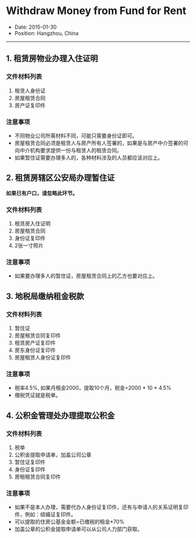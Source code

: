 # Withdraw Money from Fund for Rent

- Date: 2015-01-30
- Position: Hangzhou, China

---

## 1. 租赁房物业办理入住证明

### 文件材料列表

1. 租赁人身份证
2. 房屋租赁合同
3. 房产证复印件

### 注意事项

- 不同物业公司所需材料不同，可能只需要身份证即可。
- 房屋租赁合同必须是租赁人与房产所有人签署的，如果是与房产中介签署的可向中介机构要求提供一份与租赁人的租赁合同。
- 如果暂住证需要办理多人的，各种材料涉及的人员都应该对应上。


## 2. 租赁房辖区公安局办理暂住证

**如果已有户口，请忽略此环节。**

### 文件材料列表

1. 租赁房入住证明
2. 房屋租赁合同
3. 身份证复印件
4. 2张一寸照片

### 注意事项

- 如果要办理多人的暂住证，房屋租赁合同上的乙方也要对应上。

## 3. 地税局缴纳租金税款

### 文件材料列表

1. 暂住证
2. 房屋租赁合同复印件
3. 租赁房产证复印件
4. 房东身份证复印件
5. 房屋租赁人身份证复印件

### 注意事项

- 税率4.5%, 如果月租金2000，提取10个月，税金=2000 * 10 * 4.5%
- 缴税凭证就是税单。

## 4. 公积金管理处办理提取公积金

### 文件材料列表

1. 税单
2. 公积金提取申请单，加盖公司公章
3. 暂住证复印件
4. 身份证复印件
5. 房租租赁合同复印件

### 注意事项

- 如果不是本人办理，需要代办人身份证复印件，还有与申请人的关系证明复印件，例如：结婚证复印件。
- 可以提取的住房公基金金额=已缴税的租金*70%
- 加盖公章的公积金提取申请单可以从公司人力部门获取。


